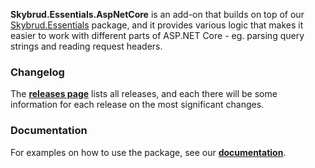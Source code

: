 **Skybrud.Essentials.AspNetCore** is an add-on that builds on top of our [Skybrud.Essentials](https://github.com/skybrud/Skybrud.Essentials) package, and it provides various logic that makes it easier to work with different parts of ASP.NET Core - eg. parsing query strings and reading request headers.

### Changelog

The [**releases page**][Releases] lists all releases, and each there will be some information for each release on the most significant changes.

### Documentation

For examples on how to use the package, see our [**documentation**][Documentation].



[Documentation]: https://packages.limbo.works/9a556a40
[NuGetPackage]: https://github.com/skybrud/Skybrud.Essentials.AspNetCore
[GitHubRelease]: https://github.com/skybrud/Skybrud.Essentials.AspNetCore/releases/latest
[Releases]: https://github.com/skybrud/Skybrud.Essentials.AspNetCore/releases
